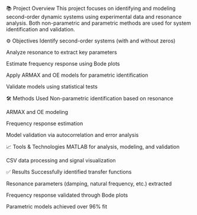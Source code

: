 📚 Project Overview
This project focuses on identifying and modeling second-order dynamic systems using experimental data and resonance analysis. Both non-parametric and parametric methods are used for system identification and validation.

⚙️ Objectives
Identify second-order systems (with and without zeros)

Analyze resonance to extract key parameters

Estimate frequency response using Bode plots

Apply ARMAX and OE models for parametric identification

Validate models using statistical tests

🛠 Methods Used
Non-parametric identification based on resonance

ARMAX and OE modeling

Frequency response estimation

Model validation via autocorrelation and error analysis

📈 Tools & Technologies
MATLAB for analysis, modeling, and validation

CSV data processing and signal visualization

✅ Results
Successfully identified transfer functions

Resonance parameters (damping, natural frequency, etc.) extracted

Frequency response validated through Bode plots

Parametric models achieved over 96% fit
